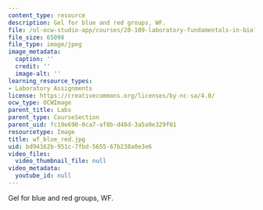 ```yaml
---
content_type: resource
description: Gel for blue and red groups, WF.
file: /ol-ocw-studio-app/courses/20-109-laboratory-fundamentals-in-biological-engineering-fall-2007/bd94162b951c7fbd565567b238a0e3e6_wf_blue_red.jpg
file_size: 65098
file_type: image/jpeg
image_metadata:
  caption: ''
  credit: ''
  image-alt: ''
learning_resource_types:
- Laboratory Assignments
license: https://creativecommons.org/licenses/by-nc-sa/4.0/
ocw_type: OCWImage
parent_title: Labs
parent_type: CourseSection
parent_uid: fc19e690-0ca7-af8b-d48d-3a5a9e329f01
resourcetype: Image
title: wf_blue_red.jpg
uid: bd94162b-951c-7fbd-5655-67b238a0e3e6
video_files:
  video_thumbnail_file: null
video_metadata:
  youtube_id: null
---
```

Gel for blue and red groups, WF.